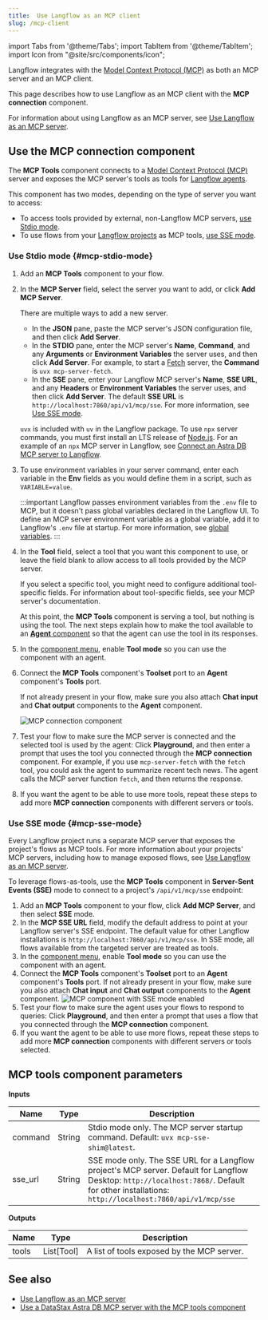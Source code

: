 ```yaml
---
title:  Use Langflow as an MCP client
slug: /mcp-client
---
```


import Tabs from '@theme/Tabs';
import TabItem from '@theme/TabItem';
import Icon from "@site/src/components/icon";

Langflow integrates with the [Model Context Protocol (MCP)](https://modelcontextprotocol.io/introduction) as both an MCP server and an MCP client.

This page describes how to use Langflow as an MCP client with the **MCP connection** component.

For information about using Langflow as an MCP server, see [Use Langflow as an MCP server](/mcp-server).

## Use the MCP connection component

The **MCP Tools** component connects to a [Model Context Protocol (MCP)](https://modelcontextprotocol.io/introduction) server and exposes the MCP server's tools as tools for [Langflow agents](/agents).

This component has two modes, depending on the type of server you want to access:

* To access tools provided by external, non-Langflow MCP servers, [use Stdio mode](#mcp-stdio-mode).
* To use flows from your [Langflow projects](/concepts-overview#projects) as MCP tools, [use SSE mode](#mcp-sse-mode).

### Use Stdio mode {#mcp-stdio-mode}

1. Add an **MCP Tools** component to your flow.

2. In the **MCP Server** field, select the server you want to add, or click <Icon name="Plus" aria-hidden="true"/> **Add MCP Server**.

    There are multiple ways to add a new server.

    * In the **JSON** pane, paste the MCP server's JSON configuration file, and then click **Add Server**.
    * In the **STDIO** pane, enter the MCP server's **Name**, **Command**, and any **Arguments** or **Environment Variables** the server uses, and then click **Add Server**.
    For example, to start a [Fetch](https://github.com/modelcontextprotocol/servers/tree/main/src/fetch) server, the **Command** is `uvx mcp-server-fetch`.
    * In the **SSE** pane, enter your Langflow MCP server's **Name**, **SSE URL**, and any **Headers** or **Environment Variables** the server uses, and then click **Add Server**.
    The default **SSE URL** is `http://localhost:7860/api/v1/mcp/sse`. For more information, see [Use SSE mode](#use-sse-mode-mcp-sse-mode).

    `uvx` is included with `uv` in the Langflow package.
    To use `npx` server commands, you must first install an LTS release of [Node.js](https://docs.npmjs.com/downloading-and-installing-node-js-and-npm).
    For an example of an `npx` MCP server in Langflow, see [Connect an Astra DB MCP server to Langflow](/mcp-component-astra).

3. To use environment variables in your server command, enter each variable in the **Env** fields as you would define them in a script, such as `VARIABLE=value`.

    :::important
    Langflow passes environment variables from the `.env` file to MCP, but it doesn't pass global variables declared in the Langflow UI.
    To define an MCP server environment variable as a global variable, add it to Langflow's `.env` file at startup.
    For more information, see [global variables](/configuration-global-variables).
    :::

4. In the **Tool** field, select a tool that you want this component to use, or leave the field blank to allow access to all tools provided by the MCP server.

    If you select a specific tool, you might need to configure additional tool-specific fields. For information about tool-specific fields, see your MCP server's documentation.

    At this point, the **MCP Tools** component is serving a tool, but nothing is using the tool. The next steps explain how to make the tool available to an [**Agent** component](/components-agents) so that the agent can use the tool in its responses.

5. In the [component menu](/concepts-components#component-menu), enable **Tool mode** so you can use the component with an agent.

6. Connect the **MCP Tools** component's **Toolset** port to an **Agent** component's **Tools** port.

    If not already present in your flow, make sure you also attach **Chat input** and **Chat output** components to the **Agent** component.

    ![MCP connection component](/img/component-mcp-stdio.png)

7.  Test your flow to make sure the MCP server is connected and the selected tool is used by the agent: Click **Playground**, and then enter a prompt that uses the tool you connected through the **MCP connection** component.
For example, if you use `mcp-server-fetch` with the `fetch` tool, you could ask the agent to summarize recent tech news. The agent calls the MCP server function `fetch`, and then returns the response.

8. If you want the agent to be able to use more tools, repeat these steps to add more **MCP connection** components with different servers or tools.

### Use SSE mode {#mcp-sse-mode}

Every Langflow project runs a separate MCP server that exposes the project's flows as MCP tools.
For more information about your projects' MCP servers, including how to manage exposed flows, see [Use Langflow as an MCP server](/mcp-server).

To leverage flows-as-tools, use the **MCP Tools** component in **Server-Sent Events (SSE)** mode to connect to a project's `/api/v1/mcp/sse` endpoint:

1. Add an **MCP Tools** component to your flow, click <Icon name="Plus" aria-hidden="true"/> **Add MCP Server**, and then select **SSE** mode.
2. In the **MCP SSE URL** field, modify the default address to point at your Langflow server's SSE endpoint. The default value for other Langflow installations is `http://localhost:7860/api/v1/mcp/sse`.
In SSE mode, all flows available from the targeted server are treated as tools.
3. In the [component menu](/concepts-components#component-menu), enable **Tool mode** so you can use the component with an agent.
4. Connect the **MCP Tools** component's **Toolset** port to an **Agent** component's **Tools** port. If not already present in your flow, make sure you also attach **Chat input** and **Chat output** components to the **Agent** component.
![MCP component with SSE mode enabled](/img/component-mcp-sse-mode.png)
5. Test your flow to make sure the agent uses your flows to respond to queries: Click **Playground**, and then enter a prompt that uses a flow that you connected through the **MCP connection** component.
6. If you want the agent to be able to use more flows, repeat these steps to add more **MCP connection** components with different servers or tools selected.

## MCP tools component parameters

**Inputs**

| Name | Type | Description |
|------|------|-------------|
| command | String | Stdio mode only. The MCP server startup command. Default: `uvx mcp-sse-shim@latest`. |
| sse_url | String | SSE mode only. The SSE URL for a Langflow project's MCP server. Default for Langflow Desktop: `http://localhost:7868/`. Default for other installations: `http://localhost:7860/api/v1/mcp/sse` |

**Outputs**

| Name | Type | Description |
|------|------|-------------|
| tools | List[Tool] | A list of tools exposed by the MCP server. |

## See also

- [Use Langflow as an MCP server](/mcp-server)
- [Use a DataStax Astra DB MCP server with the MCP tools component](/mcp-component-astra)